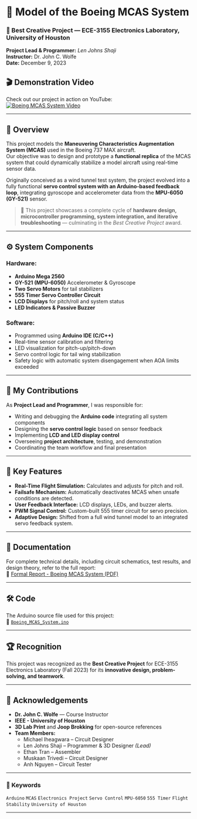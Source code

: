 # 🛫 Model of the Boeing MCAS System
### 🚀 Best Creative Project — ECE-3155 Electronics Laboratory, University of Houston  
**Project Lead & Programmer:** *Len Johns Shaji*  
**Instructor:** Dr. John C. Wolfe  
**Date:** December 9, 2023
## 🎬 Demonstration Video

Check out our project in action on YouTube:  
[![Boeing MCAS System Video](https://img.youtube.com/vi/hT2mqvJtXzM/0.jpg)](https://youtube.com/shorts/hT2mqvJtXzM?si=KA-6GnaE8OkaQ1om)

---

## 📘 Overview

This project models the **Maneuvering Characteristics Augmentation System (MCAS)** used in the Boeing 737 MAX aircraft.  
Our objective was to design and prototype a **functional replica** of the MCAS system that could dynamically stabilize a model aircraft using real-time sensor data.

Originally conceived as a wind tunnel test system, the project evolved into a fully functional **servo control system with an Arduino-based feedback loop**, integrating gyroscope and accelerometer data from the **MPU-6050 (GY-521)** sensor.

> 🧠 This project showcases a complete cycle of **hardware design, microcontroller programming, system integration, and iterative troubleshooting** — culminating in the *Best Creative Project* award.

---

## ⚙️ System Components

### Hardware:
- **Arduino Mega 2560**
- **GY-521 (MPU-6050)** Accelerometer & Gyroscope
- **Two Servo Motors** for tail stabilizers
- **555 Timer Servo Controller Circuit**
- **LCD Displays** for pitch/roll and system status
- **LED Indicators & Passive Buzzer**

### Software:
- Programmed using **Arduino IDE (C/C++)**
- Real-time sensor calibration and filtering
- LED visualization for pitch-up/pitch-down
- Servo control logic for tail wing stabilization
- Safety logic with automatic system disengagement when AOA limits exceeded

---

## 🧩 My Contributions

As **Project Lead and Programmer**, I was responsible for:
- Writing and debugging the **Arduino code** integrating all system components
- Designing the **servo control logic** based on sensor feedback
- Implementing **LCD and LED display control**
- Overseeing **project architecture**, testing, and demonstration
- Coordinating the team workflow and final presentation

---

## 🔬 Key Features

- **Real-Time Flight Simulation:** Calculates and adjusts for pitch and roll.
- **Failsafe Mechanism:** Automatically deactivates MCAS when unsafe conditions are detected.
- **User Feedback Interface:** LCD displays, LEDs, and buzzer alerts.
- **PWM Signal Control:** Custom-built 555 timer circuit for servo precision.
- **Adaptive Design:** Shifted from a full wind tunnel model to an integrated servo feedback system.

---

## 📄 Documentation

For complete technical details, including circuit schematics, test results, and design theory, refer to the full report:  
📘 [Formal Report - Boeing MCAS System (PDF)](Formal%20Report%20_%20Boeing%20MCAS%20System.pdf)

---

## 🛠️ Code

The Arduino source file used for this project:  
📂 [`Boeing_MCAS_System.ino`](Boeing_MCAS_System.ino)

---

## 🏆 Recognition

This project was recognized as the **Best Creative Project** for ECE-3155 Electronics Laboratory (Fall 2023) for its **innovative design, problem-solving, and teamwork**.

---

## 🙏 Acknowledgements

- **Dr. John C. Wolfe** — Course Instructor  
- **IEEE - University of Houston**  
- **3D Lab Print** and **Joop Brokking** for open-source references  
- **Team Members:**  
  - Michael Iheagwara – Circuit Designer  
  - Len Johns Shaji – Programmer & 3D Designer *(Lead)*  
  - Ethan Tran – Assembler  
  - Muskaan Trivedi – Circuit Designer  
  - Anh Nguyen – Circuit Tester  

---

### 🧠 Keywords
`Arduino` `MCAS` `Electronics Project` `Servo Control` `MPU-6050` `555 Timer` `Flight Stability` `University of Houston`

---
